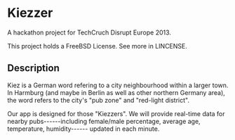 Kiezzer
=======
A hackathon project for TechCruch Disrupt Europe 2013.

This project holds a FreeBSD License. See more in LINCENSE.


Description
---------------------------
Kiez is a German word refering to a city neighbourhood  within a larger town. 
In Harmburg (and maybe in Berlin as well as other northern Germany area), the word refers to the city's "pub zone" and "red-light district".

Our app is designed for those "Kiezzers". We will provide real-time data for nearby pubs------including female/male percentage, average age, temperature, humidity------ updated in each minute. 





